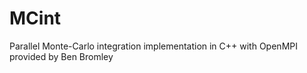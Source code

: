 # MCint
Parallel Monte-Carlo integration implementation in C++ with OpenMPI provided by Ben Bromley
